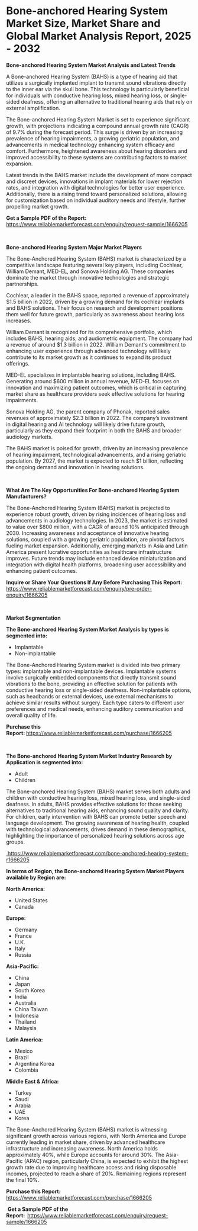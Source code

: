 <p><h1>Bone-anchored Hearing System Market Size, Market Share and Global Market Analysis Report, 2025 - 2032</h1></p><p><strong>Bone-anchored Hearing System Market Analysis and Latest Trends</strong></p>
<p><p>A Bone-anchored Hearing System (BAHS) is a type of hearing aid that utilizes a surgically implanted implant to transmit sound vibrations directly to the inner ear via the skull bone. This technology is particularly beneficial for individuals with conductive hearing loss, mixed hearing loss, or single-sided deafness, offering an alternative to traditional hearing aids that rely on external amplification.</p><p>The Bone-anchored Hearing System Market is set to experience significant growth, with projections indicating a compound annual growth rate (CAGR) of 9.7% during the forecast period. This surge is driven by an increasing prevalence of hearing impairments, a growing geriatric population, and advancements in medical technology enhancing system efficacy and comfort. Furthermore, heightened awareness about hearing disorders and improved accessibility to these systems are contributing factors to market expansion.</p><p>Latest trends in the BAHS market include the development of more compact and discreet devices, innovations in implant materials for lower rejection rates, and integration with digital technologies for better user experience. Additionally, there is a rising trend toward personalized solutions, allowing for customization based on individual auditory needs and lifestyle, further propelling market growth.</p></p>
<p><strong>Get a Sample PDF of the Report:&nbsp;</strong> <a href="https://www.reliablemarketforecast.com/enquiry/request-sample/1666205?utm_campaign=1197&utm_medium=2&utm_source=Github&utm_content=ia&utm_term=14042025&utm_id=bone-anchored-hearing-system">https://www.reliablemarketforecast.com/enquiry/request-sample/1666205</a></p>
<p>&nbsp;</p>
<p><strong>Bone-anchored Hearing System Major Market Players</strong></p>
<p><p>The Bone-Anchored Hearing System (BAHS) market is characterized by a competitive landscape featuring several key players, including Cochlear, William Demant, MED-EL, and Sonova Holding AG. These companies dominate the market through innovative technologies and strategic partnerships.</p><p>Cochlear, a leader in the BAHS space, reported a revenue of approximately $1.5 billion in 2022, driven by a growing demand for its cochlear implants and BAHS solutions. Their focus on research and development positions them well for future growth, particularly as awareness about hearing loss increases.</p><p>William Demant is recognized for its comprehensive portfolio, which includes BAHS, hearing aids, and audiometric equipment. The company had a revenue of around $1.3 billion in 2022. William Demant's commitment to enhancing user experience through advanced technology will likely contribute to its market growth as it continues to expand its product offerings.</p><p>MED-EL specializes in implantable hearing solutions, including BAHS. Generating around $600 million in annual revenue, MED-EL focuses on innovation and maximizing patient outcomes, which is critical in capturing market share as healthcare providers seek effective solutions for hearing impairments.</p><p>Sonova Holding AG, the parent company of Phonak, reported sales revenues of approximately $2.3 billion in 2022. The company’s investment in digital hearing and AI technology will likely drive future growth, particularly as they expand their footprint in both the BAHS and broader audiology markets.</p><p>The BAHS market is poised for growth, driven by an increasing prevalence of hearing impairment, technological advancements, and a rising geriatric population. By 2027, the market is expected to reach $1 billion, reflecting the ongoing demand and innovation in hearing solutions.</p></p>
<p>&nbsp;</p>
<p><strong>What Are The Key Opportunities For Bone-anchored Hearing System Manufacturers?</strong></p>
<p><p>The Bone-Anchored Hearing System (BAHS) market is projected to experience robust growth, driven by rising incidences of hearing loss and advancements in audiology technologies. In 2023, the market is estimated to value over $800 million, with a CAGR of around 10% anticipated through 2030. Increasing awareness and acceptance of innovative hearing solutions, coupled with a growing geriatric population, are pivotal factors fueling market expansion. Additionally, emerging markets in Asia and Latin America present lucrative opportunities as healthcare infrastructure improves. Future trends may include enhanced device miniaturization and integration with digital health platforms, broadening user accessibility and enhancing patient outcomes.</p></p>
<p><strong>Inquire or Share Your Questions If Any Before Purchasing This Report:</strong> <a href="https://www.reliablemarketforecast.com/enquiry/pre-order-enquiry/1666205?utm_campaign=1197&utm_medium=2&utm_source=Github&utm_content=ia&utm_term=14042025&utm_id=bone-anchored-hearing-system">https://www.reliablemarketforecast.com/enquiry/pre-order-enquiry/1666205</a></p>
<p>&nbsp;</p>
<p><strong>Market Segmentation</strong></p>
<p><strong>The Bone-anchored Hearing System Market Analysis by types is segmented into:</strong></p>
<p><ul><li>Implantable</li><li>Non-implantable</li></ul></p>
<p><p>The Bone-Anchored Hearing System market is divided into two primary types: implantable and non-implantable devices. Implantable systems involve surgically embedded components that directly transmit sound vibrations to the bone, providing an effective solution for patients with conductive hearing loss or single-sided deafness. Non-implantable options, such as headbands or external devices, use external mechanisms to achieve similar results without surgery. Each type caters to different user preferences and medical needs, enhancing auditory communication and overall quality of life.</p></p>
<p><strong>Purchase this Report:&nbsp;</strong><a href="https://www.reliablemarketforecast.com/purchase/1666205?utm_campaign=1197&utm_medium=2&utm_source=Github&utm_content=ia&utm_term=14042025&utm_id=bone-anchored-hearing-system">https://www.reliablemarketforecast.com/purchase/1666205</a></p>
<p>&nbsp;</p>
<p><strong>The Bone-anchored Hearing System Market Industry Research by Application is segmented into:</strong></p>
<p><ul><li>Adult</li><li>Children</li></ul></p>
<p><p>The Bone-anchored Hearing System (BAHS) market serves both adults and children with conductive hearing loss, mixed hearing loss, and single-sided deafness. In adults, BAHS provides effective solutions for those seeking alternatives to traditional hearing aids, enhancing sound quality and clarity. For children, early intervention with BAHS can promote better speech and language development. The growing awareness of hearing health, coupled with technological advancements, drives demand in these demographics, highlighting the importance of personalized hearing solutions across age groups.</p></p>
<p><a href="https://www.reliablemarketforecast.com/bone-anchored-hearing-system-r1666205?utm_campaign=1197&utm_medium=2&utm_source=Github&utm_content=ia&utm_term=14042025&utm_id=bone-anchored-hearing-system">&nbsp;https://www.reliablemarketforecast.com/bone-anchored-hearing-system-r1666205</a></p>
<p><strong>In terms of Region, the Bone-anchored Hearing System Market Players available by Region are:</strong></p>
<p>
    <p> <strong> North America: </strong>
        <ul>
            <li>United States</li>
            <li>Canada</li>
        </ul>
        </p> 
    <p> <strong> Europe: </strong>
        <ul>
            <li>Germany</li>
            <li>France</li>
            <li>U.K.</li>
            <li>Italy</li>
            <li>Russia</li>
        </ul>
        </p> 
    <p> <strong> Asia-Pacific: </strong>
        <ul>
            <li>China</li>
            <li>Japan</li>
            <li>South Korea</li>
            <li>India</li>
            <li>Australia</li>
            <li>China Taiwan</li>
            <li>Indonesia</li>
            <li>Thailand</li>
            <li>Malaysia</li>
        </ul>
        </p> 
    <p> <strong> Latin America: </strong>
        <ul>
            <li>Mexico</li>
            <li>Brazil</li>
            <li>Argentina Korea</li>
            <li>Colombia</li>
        </ul>
        </p> 
    <p> <strong> Middle East & Africa: </strong>
        <ul>
            <li>Turkey</li>
            <li>Saudi</li>
            <li>Arabia</li>
            <li>UAE</li>
            <li>Korea</li>
        </ul>
    </p>
    </p>
<p><p>The Bone-Anchored Hearing System (BAHS) market is witnessing significant growth across various regions, with North America and Europe currently leading in market share, driven by advanced healthcare infrastructure and increasing awareness. North America holds approximately 40%, while Europe accounts for around 30%. The Asia-Pacific (APAC) region, particularly China, is expected to exhibit the highest growth rate due to improving healthcare access and rising disposable incomes, projected to reach a share of 20%. Remaining regions represent the final 10%.</p></p>
<p><strong>Purchase this Report: </strong><a href="https://www.reliablemarketforecast.com/purchase/1666205?utm_campaign=1197&utm_medium=2&utm_source=Github&utm_content=ia&utm_term=14042025&utm_id=bone-anchored-hearing-system">https://www.reliablemarketforecast.com/purchase/1666205</a></p>
<p>&nbsp;<strong>Get a Sample PDF of the Report:&nbsp;&nbsp;</strong><a href="https://www.reliablemarketforecast.com/enquiry/request-sample/1666205?utm_campaign=1197&utm_medium=2&utm_source=Github&utm_content=ia&utm_term=14042025&utm_id=bone-anchored-hearing-system">https://www.reliablemarketforecast.com/enquiry/request-sample/1666205</a></p>
<p><strong></strong></p>
<p><p></p><p></p><p></p></p>